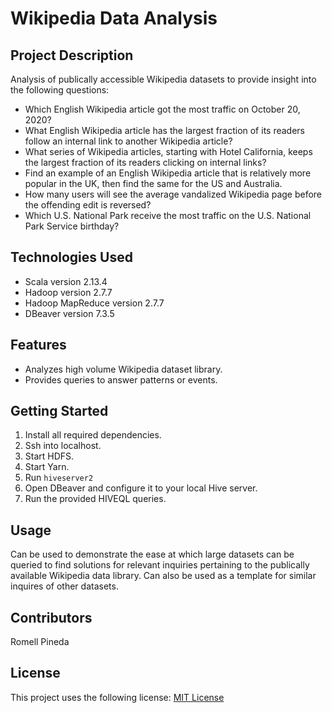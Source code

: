 # Wikipedia Data Analysis

## Project Description

Analysis of publically accessible Wikipedia datasets to provide insight into the following questions:
- Which English Wikipedia article got the most traffic on October 20, 2020?
- What English Wikipedia article has the largest fraction of its readers follow an internal link to another Wikipedia article?
- What series of Wikipedia articles, starting with Hotel California, keeps the largest fraction of its readers clicking on internal links?
- Find an example of an English Wikipedia article that is relatively more popular in the UK, then find the same for the US and Australia.
- How many users will see the average vandalized Wikipedia page before the offending edit is reversed?
- Which U.S. National Park receive the most traffic on the U.S. National Park Service birthday?

## Technologies Used

* Scala version 2.13.4
* Hadoop version 2.7.7
* Hadoop MapReduce version 2.7.7
* DBeaver version 7.3.5

## Features

* Analyzes high volume Wikipedia dataset library.
* Provides queries to answer patterns or events.

## Getting Started
   
1. Install all required dependencies.
2. Ssh into localhost.
3. Start HDFS.
4. Start Yarn.
5. Run `hiveserver2`
6. Open DBeaver and configure it to your local Hive server.
7. Run the provided HIVEQL queries.

## Usage

Can be used to demonstrate the ease at which large datasets can be queried to find solutions for relevant inquiries pertaining to the publically available Wikipedia data library.
Can also be used as a template for similar inquires of other datasets.

## Contributors

Romell Pineda

## License

This project uses the following license: [MIT License](https://opensource.org/licenses/MIT)
